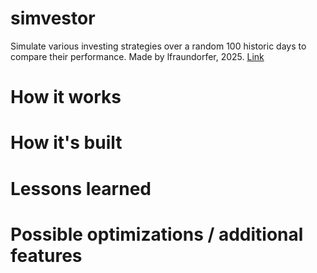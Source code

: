 # simvestor

Simulate various investing strategies over a random 100 historic days to compare their performance.
Made by lfraundorfer, 2025.
[Link](https://www.to-do.later)

# How it works

# How it's built

# Lessons learned

# Possible optimizations / additional features
